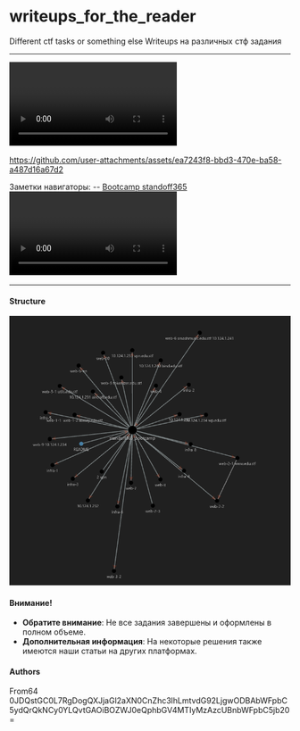 # writeups_for_the_reader
Different ctf tasks or something else
Writeups на различных стф задания 

---

![](image/Obsidian_LWjDhl2QDD.mp4)

https://github.com/user-attachments/assets/ea7243f8-bbd3-470e-ba58-a487d16a67d2



Заметки навигаторы:
--  [Bootcamp standoff365](Standoff365/Bootcamp/Bootcamp%20standoff365.md)
![](image/Obsidian_LWjDhl2QDD.mp4)

---
#### Structure

![](image/Pasted%20image%2020241022233137.png)

#### Внимание!

- **Обратите внимание**: Не все задания завершены и оформлены в полном объеме.
- **Дополнительная информация**: На некоторые решения также имеются наши статьи на других платформах.

#### Authors
From64 
0JDQstGC0L7RgDogQXJjaGl2aXN0CnZhc3lhLmtvdG92LjgwODBAbWFpbC5ydQrQkNCy0YLQvtGAOiBOZWJ0eQphbGV4MTIyMzAzcUBnbWFpbC5jb20=
